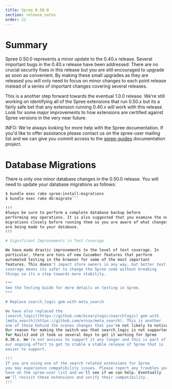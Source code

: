 ```yaml
---
title: Spree 0.50.0
section: release_notes
order: 21
---
```


# Summary

Spree 0.50.0 represents a minor update to the 0.40.x release. Several
important bugs in the 0.40.x release have been addressed. There are no
crucial security fixes in this release but you are still encouraged to
upgrade as soon as convenient. By making these small upgrades as they
are released you will only need to focus on minor changes to each point
release instead of a series of important changes covering several
releases.

This is a another step forward towards the eventual 1.0.0 release. We're
still working on identifying all of the Spree extensions that run 0.50.x
but its a fairly safe bet that any extension running 0.40.x will work
with this release. Look for some major improvements to how extensions
are certified against Spree versions in the very near future.

INFO: We're always looking for more help with the Spree documentation.
If you'd like to offer assistance please contact us on the spree-user
mailing list and we can give you commit access to the
[spree-guides](https://github.com/spree/spree-guides) documentation
project.

# Database Migrations

There is only one minor database changes in the 0.50.0 release. You will
need to update your database migrations as follows:

````bash
$ bundle exec rake spree:install:migrations
$ bundle exec rake db:migrate```

!!!
Always be sure to perform a complete database backup before
performing any operations. It is also suggested that you examine the new
migrations closely before running them so you are aware of what changes
are being made to your database.
!!!

# Significant Improvements in Test Coverage

We have made drastic improvements to the level of test coverage. In
particular, there are tons of new Cucumber features that perform
automated testing in the browser for some of the most important
features. This doesn't impact store owners in any way, but better test
coverage means its safer to change the Spree code without breaking
things so its a step towards more stability.

***
See the Testing Guide for more details on testing in Spree.
***

# Replace search_logic gem with meta_search

We have also replaced the
[search_logic](https://github.com/binarylogic/searchlogic) gem with
[meta_search](https://github.com/ernie/meta_search). This is another
one of those behind the scenes changes that you're not likely to notice.
Our reason for making the switch was that search_logic is not supported
for Rails3 and it took us several days to get it working for Spree
0.30.x. We're not anxious to support it any longer and this is part of
our ongoing effort to get to stable a stable release of Spree that is
easier to support.

!!!
If you are using one of the search related extensions for Spree
you may experience compatibility issues. Please report any troubles you
have on the spree-user list and we'll see if we can help. Eventually
we'll revisit these extensions and verify their compatibility.
!!!
````
